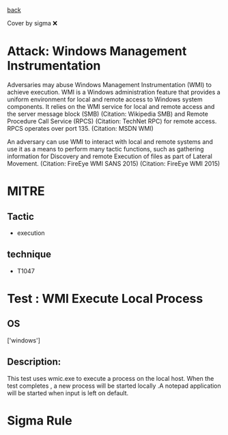 [back](../index.md)

Cover by sigma :x: 

# Attack: Windows Management Instrumentation

 Adversaries may abuse Windows Management Instrumentation (WMI) to achieve execution. WMI is a Windows administration feature that provides a uniform environment for local and remote access to Windows system components. It relies on the WMI service for local and remote access and the server message block (SMB) (Citation: Wikipedia SMB) and Remote Procedure Call Service (RPCS) (Citation: TechNet RPC) for remote access. RPCS operates over port 135. (Citation: MSDN WMI)

An adversary can use WMI to interact with local and remote systems and use it as a means to perform many tactic functions, such as gathering information for Discovery and remote Execution of files as part of Lateral Movement. (Citation: FireEye WMI SANS 2015) (Citation: FireEye WMI 2015)

# MITRE
## Tactic
  - execution

## technique
  - T1047

# Test : WMI Execute Local Process

## OS

 ['windows']

## Description:

 This test uses wmic.exe to execute a process on the local host.
When the test completes , a new process will be started locally .A notepad application will be started when input is left on default.


# Sigma Rule
